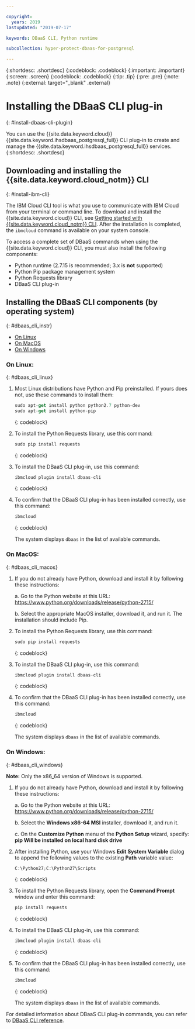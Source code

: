 ```yaml
---

copyright:
  years: 2019
lastupdated: "2019-07-17"

keywords: DBaaS CLI, Python runtime

subcollection: hyper-protect-dbaas-for-postgresql

---
```


{:shortdesc: .shortdesc}
{:codeblock: .codeblock}
{:important: .important}
{:screen: .screen}
{:codeblock: .codeblock}
{:tip: .tip}
{:pre: .pre}
{:note: .note}
{:external: target="_blank" .external}

# Installing the DBaaS CLI plug-in
{: #install-dbaas-cli-plugin}

You can use the {{site.data.keyword.cloud}} {{site.data.keyword.ihsdbaas_postgresql_full}} CLI plug-in to create and manage the {{site.data.keyword.ihsdbaas_postgresql_full}} services.
{:shortdesc: .shortdesc}

## Downloading and installing the {{site.data.keyword.cloud_notm}} CLI
{: #install-ibm-cli}

The IBM Cloud CLI tool is what you use to communicate with IBM Cloud from your terminal or command line. To download and install the {{site.data.keyword.cloud}} CLI, see [Getting started with {{site.data.keyword.cloud_notm}} CLI](/docs/cli?topic=cloud-cli-getting-started). After the installation is completed, the `ibmcloud` command is available on your system console.

To access a complete set of DBaaS commands when using the {{site.data.keyword.cloud}} CLI, you must also install the following components:

- Python runtime (2.7.15 is recommended; 3.x is **not** supported)
- Python Pip package management system
- Python Requests library
- DBaaS CLI plug-in

## Installing the DBaaS CLI components (by operating system)
{: #dbaas_cli_instr}

- [On Linux](#dbaas_cli_linux)
- [On MacOS](#dbaas_cli_macos)
- [On Windows](#dbaas_cli_windows)

### On Linux:
{: #dbaas_cli_linux}

1. Most Linux distributions have Python and Pip preinstalled. If yours does not, use these commands to install them:

   ```javascript
   sudo apt-get install python python2.7 python-dev
   sudo apt-get install python-pip
   ```
   {: codeblock}

2. To install the Python Requests library, use this command:

   ```javascript
   sudo pip install requests
   ```
   {: codeblock}

3. To install the DBaaS CLI plug-in, use this command:

   ```javascript
   ibmcloud plugin install dbaas-cli
   ```
   {: codeblock}

4. To confirm that the DBaaS CLI plug-in has been installed correctly, use this command:

   ```javascript
   ibmcloud
   ```
   {: codeblock}

   The system displays `dbaas` in the list of available commands.

### On MacOS:
{: #dbaas_cli_macos}

1. If you do not already have Python, download and install it by following these instructions:

    a. Go to the Python website at this URL: https://www.python.org/downloads/release/python-2715/

    b. Select the appropriate MacOS installer, download it, and run it. The installation should include Pip.

2. To install the Python Requests library, use this command:

   ```javascript
   sudo pip install requests
   ```
   {: codeblock}

3. To install the DBaaS CLI plug-in, use this command:

   ```javascript
   ibmcloud plugin install dbaas-cli
   ```
   {: codeblock}

4. To confirm that the DBaaS CLI plug-in has been installed correctly, use this command:

   ```javascript
   ibmcloud
   ```
   {: codeblock}

   The system displays `dbaas` in the list of available commands.

### On Windows:
{: #dbaas_cli_windows}

**Note:** Only the x86_64 version of Windows is supported.

1. If you do not already have Python, download and install it by following these instructions:

    a. Go to the Python website at this URL: https://www.python.org/downloads/release/python-2715/

    b. Select the **Windows x86-64 MSI** installer, download it, and run it.

    c. On the **Customize Python** menu of the **Python Setup** wizard, specify: **pip Will be installed on local hard disk drive**

2. After installing Python, use your Windows **Edit System Variable** dialog to
   append the following values to the existing **Path** variable value:

   ```javascript
   C:\Python27;C:\Python27\Scripts
   ```
   {: codeblock}

3. To install the Python Requests library, open the **Command Prompt** window and enter this command:

   ```javascript
   pip install requests
   ```
   {: codeblock}

4. To install the DBaaS CLI plug-in, use this command:

   ```javascript
   ibmcloud plugin install dbaas-cli
   ```
   {: codeblock}

5. To confirm that the DBaaS CLI plug-in has been installed correctly, use this command:

   ```javascript
   ibmcloud
   ```
   {: codeblock}

   The system displays `dbaas` in the list of available commands.

For detailed information about DBaaS CLI plug-in commands, you can refer to [DBaaS CLI reference](/docs/services/hyper-protect-dbaas-for-postgresql?topic=hyper-protect-dbaas-for-postgresql-dbaas_cli_plugin).

